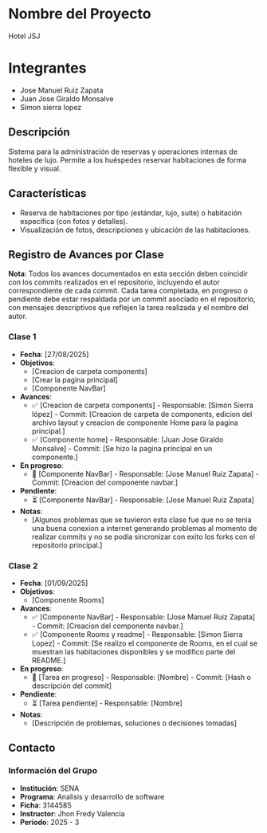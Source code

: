 # Nombre del Proyecto
Hotel JSJ

# Integrantes 
- Jose Manuel Ruiz Zapata
- Juan Jose Giraldo Monsalve
- Simon sierra lopez

## Descripción
Sistema para la administración de reservas y operaciones internas de hoteles de lujo. Permite a los huéspedes reservar habitaciones de forma flexible y visual.

## Características
- Reserva de habitaciones por tipo (estándar, lujo, suite) o habitación específica (con fotos y detalles).
- Visualización de fotos, descripciones y ubicación de las habitaciones.

## Registro de Avances por Clase
**Nota**: Todos los avances documentados en esta sección deben coincidir con los commits realizados en el repositorio, incluyendo el autor correspondiente de cada commit. Cada tarea completada, en progreso o pendiente debe estar respaldada por un commit asociado en el repositorio, con mensajes descriptivos que reflejen la tarea realizada y el nombre del autor.

### Clase 1
- **Fecha**: [27/08/2025]
- **Objetivos**:
  - [Creacion de carpeta components]
  - [Crear la pagina principal]
  - [Componente NavBar]
- **Avances**:
  - ✅ [Creacion de carpeta components] - Responsable: [Simón Sierra lópez] - Commit: [Creacion de carpeta de components, edicion del archivo layout y creacion de componente Home para la pagina principal.]
  - ✅ [Componente home] - Responsable: [Juan Jose Giraldo Monsalve] - Commit: [Se hizo la pagina principal en un componente.]
- **En progreso**:
  - 🔄 [Componente NavBar] - Responsable: [Jose Manuel Ruiz Zapata] - Commit: [Creacion del componente navbar.]
- **Pendiente**:
  - ⏳ [Componente NavBar] - Responsable: [Jose Manuel Ruiz Zapata]
- **Notas**:
  - [Algunos problemas que se tuvieron esta clase fue que no se tenia una buena conexion a internet generando problemas al momento de realizar commits y no se podia sincronizar con exito los forks con el repositorio principal.]

### Clase 2
- **Fecha**: [01/09/2025]
- **Objetivos**:
  - [Componente Rooms]
- **Avances**:
  - ✅ [Componente NavBar] - Responsable: [Jose Manuel Ruiz Zapata] - Commit: [Creacion del componente navbar.]
  - ✅ [Componente Rooms y readme] - Responsable: [Simon Sierra Lopez] - Commit: [Se realizo el componente de Rooms, en el cual se muestran las habitaciones disponibles y se modifico parte del README.]
- **En progreso**:
  - 🔄 [Tarea en progreso] - Responsable: [Nombre] - Commit: [Hash o descripción del commit]
- **Pendiente**:
  - ⏳ [Tarea pendiente] - Responsable: [Nombre]
- **Notas**:
  - [Descripción de problemas, soluciones o decisiones tomadas]

## Contacto
### Información del Grupo
- **Institución**: SENA
- **Programa**: Analisis y desarrollo de software
- **Ficha**: 3144585
- **Instructor**: Jhon Fredy Valencia
- **Período**: 2025 - 3
